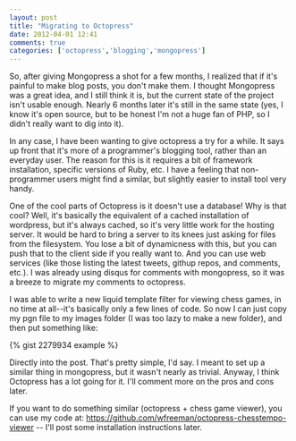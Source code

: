 ```yaml
---
layout: post
title: "Migrating to Octopress"
date: 2012-04-01 12:41
comments: true
categories: ['octopress','blogging','mongopress']
---
```

So, after giving Mongopress a shot for a few months, I realized that if it's painful to make blog posts, you don't make them. <!--more-->
I thought Mongopress was a great idea, and I still think it is, but the current state of the project isn't usable enough. Nearly 6 months
later it's still in the same state (yes, I know it's open source, but to be honest I'm not a huge fan of PHP, so I didn't really want to dig into it).

In any case, I have been wanting to give octopress a try for a while. It says up front that it's more of a programmer's blogging tool, rather than
an everyday user. The reason for this is it requires a bit of framework installation, specific versions of Ruby, etc. I have a feeling that
non-programmer users might find a similar, but slightly easier to install tool very handy.

One of the cool parts of Octopress is it doesn't use a database! Why is that cool? Well, it's basically the equivalent of a cached installation of wordpress, but it's always cached, so it's very little work for the hosting server. It would be hard to bring a server to its knees just asking for files from the filesystem. You lose a bit of dynamicness with this, but you can push that to the client side if you really want to. And you can use web services (like those listing the latest tweets, githup repos, and comments, etc.). I was already using disqus for comments with mongopress, so it was a breeze to migrate my comments to octopress.

I was able to write a new liquid template filter for viewing chess games, in no time at all--it's basically only a few lines of code. So now I can just copy my pgn file to my images folder (I was too lazy to make a new folder), and then put something like:

{% gist 2279934 example %}

Directly into the post. That's pretty simple, I'd say. I meant to set up a similar thing in mongopress, but it wasn't nearly as trivial. Anyway, I think Octopress has a lot going for it. I'll comment more on the pros and cons later.

If you want to do something similar (octopress + chess game viewer), you can use my code at: https://github.com/wfreeman/octopress-chesstempo-viewer -- I'll post some installation instructions later.
